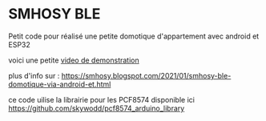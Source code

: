 # SMHOSY BLE

Petit code pour réalisé une petite domotique d'appartement avec android et ESP32

voici une petite <a href="https://youtu.be/Dqox7ngXkUo" target ="_blank">video de demonstration</a>

plus d'info sur : <a href="https://smhosy.blogspot.com/2021/01/smhosy-ble-domotique-via-android-et.html" target ="_blank">https://smhosy.blogspot.com/2021/01/smhosy-ble-domotique-via-android-et.html</a>

ce code uilise la librairie pour les PCF8574 disponible ici <a href="https://github.com/skywodd/pcf8574_arduino_library" target ="_blank">https://github.com/skywodd/pcf8574_arduino_library</a>
